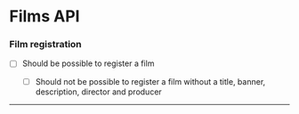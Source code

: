 # Films API

### **Film registration**

- [ ] Should be possible to register a film

  - [ ] Should not be possible to register a film without a title, banner, description, director and producer

---
